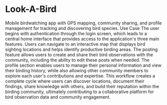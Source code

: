 # Look-A-Bird
Mobile birdwatching app with GPS mapping, community sharing, and profile management for tracking and discovering bird species.
Use Case
The user begins with authentication through the login screen, which leads to a central home interface that provides access to the application's three main features. Users can navigate to an interactive map that displays bird sighting locations and helps identify productive birding areas. The posting feature allows users to create and share their bird observations with the community, including the ability to edit these posts when needed. The profile section enables users to manage their personal information and view their birding history, while also allowing other community members to explore each user's contributions and expertise. This workflow creates a complete cycle where users can discover locations, document their findings, share knowledge with others, and build their reputation within the birding community, ultimately contributing to a collaborative platform for bird observation data and community engagement.
